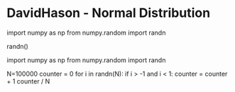# DavidHason - Normal Distribution
import numpy as np
from numpy.random import randn

randn()

import numpy as np
from numpy.random import randn

N=100000
counter = 0
for i in randn(N):
    if i > -1 and i < 1:
        counter = counter + 1
counter / N
